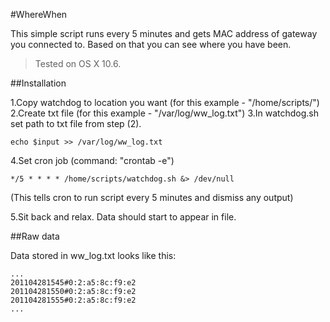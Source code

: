 #WhereWhen

This simple script runs every 5 minutes and gets MAC address of gateway you connected to.
Based on that you can see where you have been.

> Tested on OS X 10.6.

##Installation

1.Copy watchdog to location you want (for this example - "/home/scripts/")
2.Create txt file (for this example - "/var/log/ww_log.txt")
3.In watchdog.sh set path to txt file from step (2).

	echo $input >> /var/log/ww_log.txt

4.Set cron job (command: "crontab -e")

	*/5 * * * * /home/scripts/watchdog.sh &> /dev/null
	
(This tells cron to run script every 5 minutes and dismiss any output)
	
5.Sit back and relax. Data should start to appear in file.

##Raw data

Data stored in ww_log.txt looks like this:

	...
	201104281545#0:2:a5:8c:f9:e2
	201104281550#0:2:a5:8c:f9:e2
	201104281555#0:2:a5:8c:f9:e2
	...